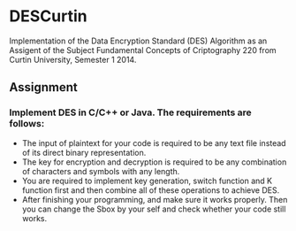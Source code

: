 # DESCurtin
Implementation of the Data Encryption Standard (DES) Algorithm as an Assigent of the Subject Fundamental Concepts of Criptography 220 from Curtin University, Semester 1 2014.  
## Assignment
### Implement DES in C/C++ or Java. The requirements are follows:  
* The input of plaintext for your code is required to be any text file instead of its direct binary representation.  
* The key for encryption and decryption is required to be any combination of characters and symbols with any length.  
* You are required to implement key generation, switch function and K function first and then combine all of these operations to achieve DES.  
* After finishing your programming, and make sure it works properly. Then you can change the Sbox by your self and check whether your code still works.
